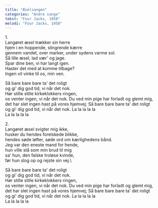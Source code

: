 ```yaml
---
title: "Æselsangen"
categories: "Andre sange"
tekst: "Four Jacks, 1958"
melodi: "Four Jacks, 1958"
---
```

1\.\
Langøret æsel trækker sin herre\
hjem i en hoppende, slingrende kærre\
gennem vandet, over marker, under sydens varme sol.\
Så lille æsel, lad vær' og jage.\
Spar dine ben, vi har langt igen.\
Haster det med at komme tilbage?\
Ingen vil vinke til os, min ven.

Så bare bare bare ta' det roligt\
og gi' dig god tid, vi når det nok.\
Hør stille stille kirkeklokkers ringen,\
os venter ingen, vi når det nok.
Du ved min pige har forladt og glemt mig,\
det har slet ingen hast på vores hjemvej;
Så bare bare bare ta' det roligt\
og gi' dig god tid, vi når det nok.
La la la la la\
La la la la la

2\.\
Langøret æsel svigter mig ikke,\
husker du hendes forelskede blikke,\
hendes søde løfter, søde ord om kærlighedens bånd.\
Jeg var den eneste mand for hende,\
hun ville stå som min brud til mig\
sa' hun, den falske troløse kvinde,\
før hun slog op og rejste sin vej.\

Så bare bare bare ta' det roligt\
og gi' dig god tid, vi når det nok.\
Hør stille stille kirkeklokkers ringen,\
os venter ingen, vi når det nok.
Du ved min pige har forladt og glemt mig,\
det har slet ingen hast på vores hjemvej;
Så bare bare bare ta' det roligt\
og gi' dig god tid, vi når det nok.
La la la la la\
La la la la la